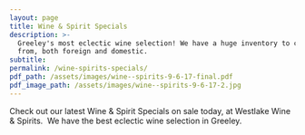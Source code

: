 ```yaml
---
layout: page
title: Wine & Spirit Specials
description: >-
  Greeley's most eclectic wine selection! We have a huge inventory to choose
  from, both foreign and domestic.
subtitle:
permalink: /wine-spirits-specials/
pdf_path: /assets/images/wine--spirits-9-6-17-final.pdf
pdf_image_path: /assets/images/wine--spirits-9-6-17-2.jpg
---
```



Check out our latest Wine & Spirit Specials on sale today, at Westlake Wine & Spirits.  We have the best eclectic wine selection in Greeley.